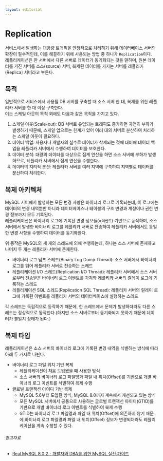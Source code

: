 ```yaml
---
layout: editorial
---
```


# Replication

서비스에서 발생하는 대용량 트래픽을 안정적으로 처리하기 위해 데이터베이스 서버의 확장이 필수적인데, 이를 해결하기 위해 사용되는 방법 중 하나가 `Replication`이다.  
레플리케이션은 한 서버에서 다른 서버로 데이터가 동기화되는 것을 말하며, 원본 데이터를 가진 서버를 소스(source) 서버, 복제된 데이터를 가지는 서버를 레플리카(Replica) 서버라고 부른다.

## 목적

일반적으로 서비스에서 사용될 DB 서버를 구축할 때 소스 서버 한 대, 복제를 위한 레플리카 서버를 한 대 이상 구축한다.  
이는 스케일 아웃의 목적 외에도 다음과 같은 목적을 가지고 있다.

1. 스케일 아웃(Scale-out): DB 서버로 유입되는 트래픽도 증가하면 자연히 부하가 발생하기 때문에, 스케일 업으로는 한계가 있어 여러 대의 서버로 분산하여 처리하는 스케일 아웃이 필요하다.
2. 데이터 백업: 사용자나 개발자의 실수로 데이터가 삭제되는 것에 대비해 데이터 백업을 레플리카 서버에서 수행하여 데이터를 보호한다.
3. 데이터 분석: 대량의 데이터를 대상으로 집계 연산을 하면 소스 서버에 부하가 발생하므로, 레플리카 서버에서 집계 연산을 수행한다.
4. 데이터의 지리적 분산: 레플리카 서버를 여러 지역에 구축하여 지역별로 데이터를 분산하여 처리한다.

## 복제 아키텍처

MySQL 서버에서 발생하는 모든 변경 사항은 바이너리 로그로 기록되는데, 이 로그에는 데이터의 변경 내역뿐만 아니라 데이터베이스나 테이블의 구조 변경과 계정이나 권한 변경 정보까지 모두 기록된다.  
레플리케이션은 바이너리 로그에 기록된 변경 정보들(=`이벤트`) 기반으로 동작하며, 소스 서버에서 발생한 바이너리 로그를 레플리카 서버로 전송하여 레플리카 서버에서도 동일한 변경 사항을 수행하여 데이터를 동기화한다.

위 동작은 MySQL의 세 개의 스레드에 의해 수행하는데, 하나는 소스 서버에 존재하고 나머지 두 개는 레플리카 서버에 존재한다.

- 바이너리 로그 덤프 스레드(Binary Log Dump Thread): 소스 서버에서 바이너리 로그를 읽어 레플리카 서버로 전송하는 스레드
- 레플리케이션 I/O 스레드(Replication I/O Thread): 레플리카 서버에서 소스 서버로부터 전송받은 바이너리 로그 이벤트를 가져와 레플리카 서버의 릴레이 로그에 기록하는 스레드
- 레플리케이션 SQL 스레드(Replication SQL Thread): 레플리카 서버의 릴레이 로그에 기록된 이벤트를 레플리카 서버의 데이터베이스에 실행하는 스레드

각 스레드는 독립적으로 동작하기 때문에, 한 스레드에서 문제가 발생하더라도 다른 스레드는 정상적으로 동작한다.(하지만 소스 서버로부터 동기화되지 못하기 때문에 데이터가 불일치 상태가 된다.)

## 복제 타입

레플리케이션은 소스 서버의 바이너리 로그에 기록된 변경 내역을 식별하는 방식에 따라 아래 두 가지로 나뉜다.

- 바이너리 로그 파일 위치 기반 복제
    - 레플리케이션이 처음 도입됐을 때 사용한 방식
    - 소스 서버의 바이너리 로그 파일명과 파일 내 위치(Offset)를 기반으로 개별 바이너리 로그 이벤트를 식별하여 복제 수행
- 글로벌 트랜잭션 아이디 기반 복제
    - MySQL 5.6부터 도입된 방식, MySQL 8.0까지 계속해서 개선되고 있는 방식
    - 모든 MySQL 서버에서 공통으로 사용하는 글로벌 트랜잭션 아이디(GTID)를 기반으로 개별 바이너리 로그 이벤트를 식별하여 복제 수행
    - GTID는 바이너리 로그 파일명과 파일 내 위치(Offset)에 의존하지 않기 때문에,바이너리 로그 파일명과 파일 내 위치(Offset) 정보가 변경되더라도 레플리케이션을 계속 수행할 수 있다.

###### 참고자료

- [Real MySQL 8.0 2 - 개발자와 DBA를 위한 MySQL 실전 가이드](https://www.nl.go.kr/seoji/contents/S80100000000.do?schM=intgr_detail_view_isbn&page=1&pageUnit=10&schType=simple&schStr=Real+MySql+8.0&isbn=9791158392727&cipId=228440238%2C)